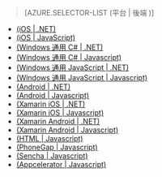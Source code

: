 ﻿> [AZURE.SELECTOR-LIST (平台 | 後端 )]
- [(iOS | .NET)](/zh-tw/documentation/articles/mobile-services-dotnet-backend-ios-get-started/)
- [(iOS | JavaScript)](/zh-tw/documentation/articles/mobile-services-ios-get-started/)
- [(Windows 通用 C# | .NET)](/zh-tw/documentation/articles/mobile-services-dotnet-backend-windows-store-dotnet-get-started/)
- [(Windows 通用 C# | Javascript)](/zh-tw/documentation/articles/mobile-services-javascript-backend-windows-store-dotnet-get-started/)
- [(Windows 通用 JavaScript | .NET)](/zh-tw/documentation/articles/mobile-services-dotnet-backend-windows-store-javascript-get-started/)
- [(Windows 通用 JavaScript | Javascript)](/zh-tw/documentation/articles/mobile-services-javascript-backend-windows-store-javascript-get-started/)
- [(Android | .NET)](/zh-tw/documentation/articles/mobile-services-dotnet-backend-android-get-started/)
- [(Android | Javascript)](/zh-tw/documentation/articles/mobile-services-android-get-started/)
- [(Xamarin iOS | .NET)](/zh-tw/documentation/articles/mobile-services-dotnet-backend-xamarin-ios-get-started/)
- [(Xamarin iOS | Javascript)](/zh-tw/documentation/articles/partner-xamarin-mobile-services-ios-get-started/)
- [(Xamarin Android | .NET)](/zh-tw/documentation/articles/mobile-services-dotnet-backend-xamarin-android-get-started/)
- [(Xamarin Android | Javascript)](/zh-tw/documentation/articles/partner-xamarin-mobile-services-android-get-started/)
- [(HTML | Javascript)](/zh-tw/documentation/articles/mobile-services-html-get-started/)
- [(PhoneGap | Javascript)](/zh-tw/documentation/articles/mobile-services-javascript-backend-phonegap-get-started/)
- [(Sencha | Javascript)](/zh-tw/documentation/articles/partner-sencha-mobile-services-get-started/)
- [(Appcelerator | Javascript)](/zh-tw/documentation/articles/partner-appcelerator-mobile-services-javascript-backend-appcelerator-get-started/)

<!--HONumber=35_1-->
